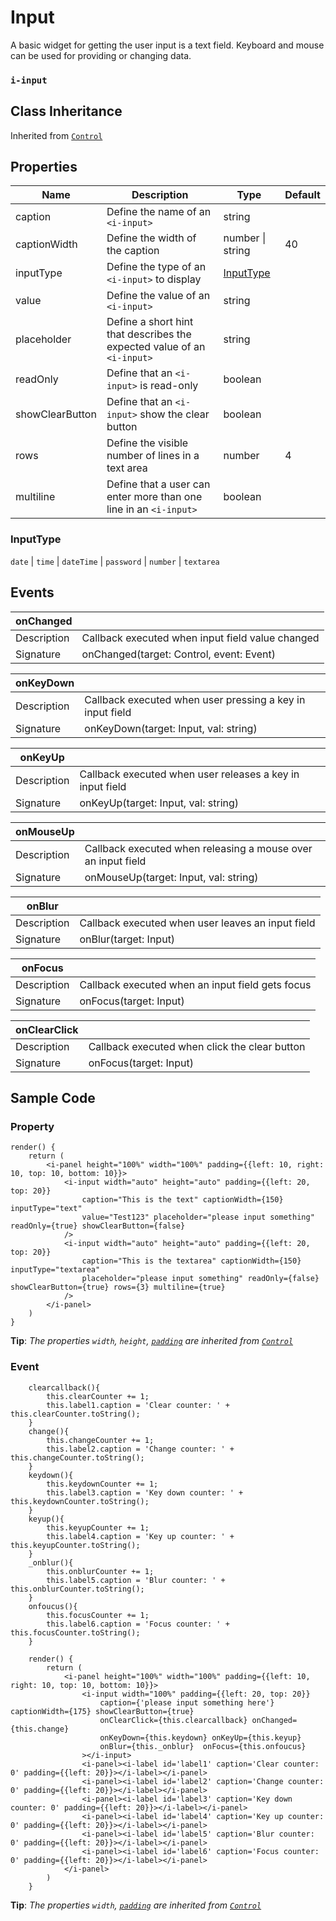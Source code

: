 # Input 

A basic widget for getting the user input is a text field. Keyboard and mouse can be used for providing or changing data.

### `i-input`

## Class Inheritance
Inherited from [`Control`](components/Control/README.md)

## Properties

| Name            | Description                                                       | Type             | Default |
| --------------- | -------------------------------------------------                 | ----------       | ------- |
| caption         | Define the name of an `<i-input>`                                 | string           |         |
| captionWidth    | Define the width of the caption                                   | number \| string | 40      |
| inputType       | Define the type of an `<i-input>` to display                      | [InputType](#inputtype)| | |
| value           | Define the value of an `<i-input>`                                | string           |         |
| placeholder     | Define a short hint that describes the expected value of an `<i-input>` | string     |         |
| readOnly        | Define that an `<i-input>` is read-only                           | boolean          |         |
| showClearButton | Define that an `<i-input>` show the clear button                  | boolean          |         |
| rows            | Define the visible number of lines in a text area                 | number           | 4       |
| multiline       | Define that a user can enter more than one line in an `<i-input>` | boolean          |         |

### InputType
`date` \| `time` \| `dateTime` \| `password` \| `number` \| `textarea`

## Events

| **onChanged**  |                                                  |
| -------------- | ----------------------------------------------   |
| Description    | Callback executed when input field value changed |
| Signature      | onChanged(target: Control, event: Event)         |

| **onKeyDown**  |                                                           |
| -------------- | ----------------------------------------------            |
| Description    | Callback executed when user pressing a key in input field |
| Signature      | onKeyDown(target: Input, val: string)                     |

| **onKeyUp**    |                                                           |
| -------------- | ----------------------------------------------            |
| Description    | Callback executed when user releases a key in input field |
| Signature      | onKeyUp(target: Input, val: string)                       |

| **onMouseUp**  |                                                              |
| -------------- | ----------------------------------------------               |
| Description    | Callback executed when releasing a mouse over an input field |
| Signature      | onMouseUp(target: Input, val: string)                        |

| **onBlur**     |                                                   |
| -------------- | ----------------------------------------------    |
| Description    | Callback executed when user leaves an input field |
| Signature      | onBlur(target: Input)                             |

| **onFocus**    |                                                  |
| -------------- | ----------------------------------------------   |
| Description    | Callback executed when an input field gets focus |
| Signature      | onFocus(target: Input)                           |

| **onClearClick** |                                                |
| --------------   | ---------------------------------------------- |
| Description      | Callback executed when click the clear button  |
| Signature        | onFocus(target: Input)                         |

## Sample Code

### Property
```typescript(components/Input/samples/i-input_1.tsx)
render() {
    return (
        <i-panel height="100%" width="100%" padding={{left: 10, right: 10, top: 10, bottom: 10}}>
            <i-input width="auto" height="auto" padding={{left: 20, top: 20}} 
                caption="This is the text" captionWidth={150} inputType="text"
                value="Test123" placeholder="please input something" readOnly={true} showClearButton={false}
            />
            <i-input width="auto" height="auto" padding={{left: 20, top: 20}}
                caption="This is the textarea" captionWidth={150} inputType="textarea" 
                placeholder="please input something" readOnly={false} showClearButton={true} rows={3} multiline={true}
            />
        </i-panel>
    )
}
```
**Tip**: _The properties `width`, `height`, [`padding`](components/customdatatype/README.md#ispace) are inherited from [`Control`](components/Control/README.md)_

### Event
```typescript(components/Input/samples/i-input_2.tsx)
    clearcallback(){
        this.clearCounter += 1;
        this.label1.caption = 'Clear counter: ' + this.clearCounter.toString();
    }
    change(){
        this.changeCounter += 1;
        this.label2.caption = 'Change counter: ' + this.changeCounter.toString();
    }
    keydown(){
        this.keydownCounter += 1;
        this.label3.caption = 'Key down counter: ' + this.keydownCounter.toString();
    }
    keyup(){
        this.keyupCounter += 1;
        this.label4.caption = 'Key up counter: ' + this.keyupCounter.toString();
    }
    _onblur(){
        this.onblurCounter += 1;
        this.label5.caption = 'Blur counter: ' + this.onblurCounter.toString();
    }
    onfoucus(){
        this.focusCounter += 1;
        this.label6.caption = 'Focus counter: ' + this.focusCounter.toString();
    }

    render() {
        return (
            <i-panel height="100%" width="100%" padding={{left: 10, right: 10, top: 10, bottom: 10}}>
                <i-input width="100%" padding={{left: 20, top: 20}}
                    caption={'please input something here'} captionWidth={175} showClearButton={true}
                    onClearClick={this.clearcallback} onChanged={this.change}
                    onKeyDown={this.keydown} onKeyUp={this.keyup}
                    onBlur={this._onblur}  onFocus={this.onfoucus}
                ></i-input>
                <i-panel><i-label id='label1' caption='Clear counter: 0' padding={{left: 20}}></i-label></i-panel>
                <i-panel><i-label id='label2' caption='Change counter: 0' padding={{left: 20}}></i-label></i-panel>
                <i-panel><i-label id='label3' caption='Key down counter: 0' padding={{left: 20}}></i-label></i-panel>
                <i-panel><i-label id='label4' caption='Key up counter: 0' padding={{left: 20}}></i-label></i-panel>
                <i-panel><i-label id='label5' caption='Blur counter: 0' padding={{left: 20}}></i-label></i-panel>
                <i-panel><i-label id='label6' caption='Focus counter: 0' padding={{left: 20}}></i-label></i-panel>
            </i-panel>
        )
    }
```
**Tip**: _The properties `width`, [`padding`](components/customdatatype/README.md#ispace) are inherited from [`Control`](components/Control/README.md)_